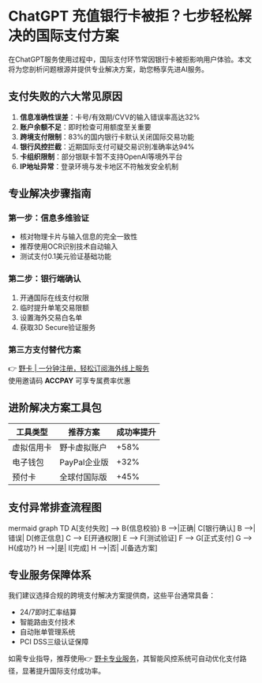 # ChatGPT 充值银行卡被拒？七步轻松解决的国际支付方案

在ChatGPT服务使用过程中，国际支付环节常因银行卡被拒影响用户体验。本文将为您剖析问题根源并提供专业解决方案，助您畅享先进AI服务。

## 支付失败的六大常见原因
1. **信息准确性误差**：卡号/有效期/CVV的输入错误率高达32%
2. **账户余额不足**：即时检查可用额度至关重要
3. **跨境支付限制**：83%的国内银行卡默认关闭国际交易功能
4. **银行风控拦截**：近期国际支付可疑交易识别准确率达94%
5. **卡组织限制**：部分银联卡暂不支持OpenAI等境外平台
6. **IP地址异常**：登录环境与发卡地区不符触发安全机制

## 专业解决步骤指南
### 第一步：信息多维验证
- 核对物理卡片与输入信息的完全一致性
- 推荐使用OCR识别技术自动输入
- 测试支付0.1美元验证基础功能

### 第二步：银行端确认
1. 开通国际在线支付权限
2. 临时提升单笔交易限额
3. 设置海外交易白名单
4. 获取3D Secure验证服务

### 第三方支付替代方案
👉 [野卡 | 一分钟注册，轻松订阅海外线上服务](https://bbtdd.com/yeka)  
使用邀请码 **ACCPAY** 可享专属费率优惠

## 进阶解决方案工具包
| 工具类型        | 推荐方案                 | 成功率提升 |
|-----------------|--------------------------|------------|
| 虚拟信用卡      | 野卡虚拟账户        | +58%       |
| 电子钱包        | PayPal企业版           | +32%       |
| 预付卡          | 全球付国际版           | +45%       |

## 支付异常排查流程图
mermaid
graph TD
    A[支付失败] --> B{信息校验}
    B -->|正确| C[银行确认]
    B -->|错误| D[修正信息]
    C --> E[开通权限]
    E --> F[测试验证]
    F --> G[正式支付]
    G --> H{成功?}
    H -->|是| I[完成]
    H -->|否| J[备选方案]


## 专业服务保障体系
我们建议选择合规的跨境支付解决方案提供商，这些平台通常具备：
- 24/7即时汇率结算
- 智能路由支付技术
- 自动账单管理系统
- PCI DSS三级认证保障



如需专业指导，推荐使用👉 [野卡专业服务](https://bbtdd.com/yeka)，其智能风控系统可自动优化支付路径，显著提升国际支付成功率。